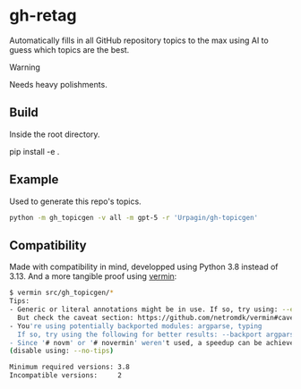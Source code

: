 # gh-retag

Automatically fills in all GitHub repository topics to the max using AI to guess which topics are the best.

> [!WARNING]
> Needs heavy polishments.

## Build

Inside the root directory.

pip install -e .

## Example

Used to generate this repo's topics.
```bash
python -m gh_topicgen -v all -m gpt-5 -r 'Urpagin/gh-topicgen'
```

## Compatibility

Made with compatibility in mind, developped using Python 3.8 instead of 3.13. And a more tangible proof using [vermin](https://github.com/netromdk/vermin):

```bash
$ vermin src/gh_topicgen/*                                                                                                                            [23:38:51]
Tips:
- Generic or literal annotations might be in use. If so, try using: --eval-annotations
  But check the caveat section: https://github.com/netromdk/vermin#caveats
- You're using potentially backported modules: argparse, typing
  If so, try using the following for better results: --backport argparse --backport typing
- Since '# novm' or '# novermin' weren't used, a speedup can be achieved using: --no-parse-comments
(disable using: --no-tips)

Minimum required versions: 3.8
Incompatible versions:     2
```
